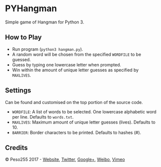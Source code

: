 # PYHangman
Simple game of Hangman for Python 3.

## How to Play
- Run program (`python3 hangman.py`).
- A random word will be chosen from the specified `WORDFILE` to 
be guessed.
- Guess by typing one lowercase letter when prompted.
- Win within the amount of unique letter guesses as specified by 
`MAXLIVES`.

## Settings
Can be found and customised on the top portion of the source code.
- `WORDFILE`: A list of words to be selected. One lowercase 
alphabetic word per line. Defaults to `words.txt`.
- `MAXLIVES`: Maximum amount of unique letter guesses (lives). 
Defaults to 10.
- `BARRIER`: Border characters to be printed. Defaults to hashes (#).

## Credits
© Peso255 2017 - 
[Website](https://peso.am), 
[Twitter](https://twitter.com/Peso255), 
[Google+](https://google.com/+Peso255), 
[Weibo](https://weibo.com/Peso255), 
[Vimeo](https://vimeo.com/Peso255)